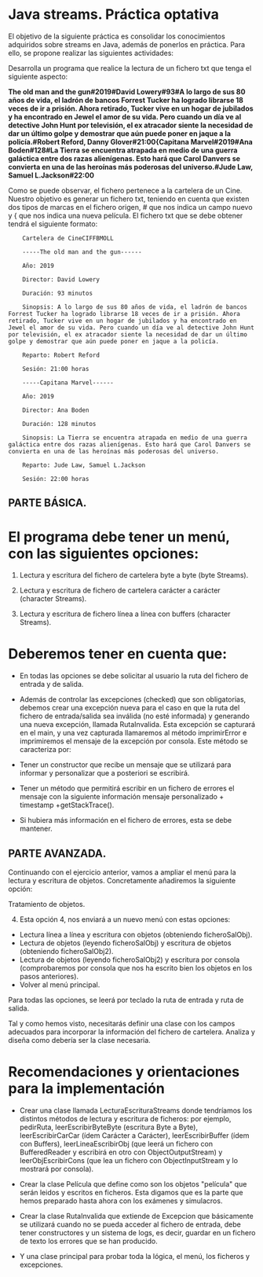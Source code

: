 # Java streams. Práctica optativa

El objetivo de la siguiente práctica es consolidar los conocimientos adquiridos sobre streams en Java, además de ponerlos en práctica. Para ello, se propone realizar las siguientes actividades:

Desarrolla un programa que realice la lectura de un fichero txt que tenga el siguiente aspecto:

**The old man and the gun#2019#David Lowery#93#A lo largo de sus 80 años de vida, el ladrón de bancos Forrest Tucker ha logrado librarse 18 veces de ir a prisión. Ahora retirado, Tucker vive en un hogar de jubilados y ha encontrado en Jewel el amor de su vida. Pero cuando un día ve al detective John Hunt por televisión, el ex atracador siente la necesidad de dar un último golpe y demostrar que aún puede poner en jaque a la policía.#Robert Reford, Danny Glover#21:00{Capitana Marvel#2019#Ana Boden#128#La Tierra se encuentra atrapada en medio de una guerra galáctica entre dos razas alienígenas. Esto hará que Carol Danvers se convierta en una de las heroínas más poderosas del universo.#Jude Law, Samuel L.Jackson#22:00**

Como se puede observar, el fichero pertenece a la cartelera de un Cine. Nuestro objetivo es generar un fichero txt, teniendo en cuenta que existen dos tipos de marcas en el fichero origen, # que nos indica un campo nuevo y { que nos indica una nueva película. El fichero txt que se debe obtener tendrá el siguiente formato:

        Cartelera de CineCIFFBMOLL

        -----The old man and the gun------

        Año: 2019

        Director: David Lowery

        Duración: 93 minutos

        Sinopsis: A lo largo de sus 80 años de vida, el ladrón de bancos Forrest Tucker ha logrado librarse 18 veces de ir a prisión. Ahora retirado, Tucker vive en un hogar de jubilados y ha encontrado en Jewel el amor de su vida. Pero cuando un día ve al detective John Hunt por televisión, el ex atracador siente la necesidad de dar un último golpe y demostrar que aún puede poner en jaque a la policía.

        Reparto: Robert Reford

        Sesión: 21:00 horas

        -----Capitana Marvel------

        Año: 2019

        Director: Ana Boden

        Duración: 128 minutos

        Sinopsis: La Tierra se encuentra atrapada en medio de una guerra galáctica entre dos razas alienígenas. Esto hará que Carol Danvers se convierta en una de las heroínas más poderosas del universo.

        Reparto: Jude Law, Samuel L.Jackson

        Sesión: 22:00 horas

## PARTE BÁSICA.

# El programa debe tener un menú, con las siguientes opciones:

1. Lectura y escritura del fichero de cartelera byte a byte (byte Streams).

2. Lectura y escritura de fichero de cartelera carácter a carácter (character Streams).

3. Lectura y escritura de fichero línea a línea con buffers (character Streams).

# Deberemos tener en cuenta que:

* En todas las opciones se debe solicitar al usuario la ruta del fichero de entrada y de salida.

* Además de controlar las excepciones (checked) que son obligatorias, debemos crear una excepción nueva para el caso en que la ruta del fichero de entrada/salida sea inválida (no esté informada) y generando una nueva excepción, llamada RutaInvalida. Esta excepción se capturará en el main, y una vez capturada llamaremos al método imprimirError e imprimiremos el mensaje de la excepción por consola. Este método se caracteriza por:

* Tener un constructor que recibe un mensaje que se utilizará para informar y personalizar que a posteriori se escribirá.

* Tener un método que permitirá escribir en un fichero de errores el mensaje con la siguiente información mensaje personalizado + timestamp +getStackTrace().

* Si hubiera más información en el fichero de errores, esta se debe mantener.

## PARTE AVANZADA.

Continuando con el ejercicio anterior, vamos a ampliar el menú para la lectura y escritura de objetos. Concretamente añadiremos la siguiente opción:

Tratamiento de objetos.

4. Esta opción 4, nos enviará a un nuevo menú con estas opciones:

* Lectura línea a línea y escritura con objetos (obteniendo ficheroSalObj).
* Lectura de objetos (leyendo ficheroSalObj) y escritura de objetos (obteniendo ficheroSalObj2).
* Lectura de objetos (leyendo ficheroSalObj2) y escritura por consola (comprobaremos por consola que nos ha escrito bien los objetos en los pasos anteriores).
* Volver al menú principal.

Para todas las opciones, se leerá por teclado la ruta de entrada y ruta de salida.

Tal y como hemos visto, necesitarás definir una clase con los campos adecuados para incorporar la información del fichero de cartelera. Analiza y diseña como debería ser la clase necesaria.

# Recomendaciones y orientaciones para la implementación

* Crear una clase llamada LecturaEscrituraStreams donde tendríamos los distintos métodos de lectura y escritura de ficheros: por ejemplo, pedirRuta, leerEscribirByteByte (escritura Byte a Byte), leerEscribirCarCar (ídem Carácter a Carácter), leerEscribirBuffer (ídem con Buffers), leerLineaEscribirObj (que leerá un fichero con BufferedReader y escribirá en otro con ObjectOutputStream) y leerObjEscribirCons (que lea un fichero con ObjectInputStream y lo mostrará por consola).

* Crear la clase Película que define como son los objetos "película" que serán leidos y escritos en ficheros. Esta digamos que es la parte que hemos preparado hasta ahora con los exámenes y simulacros.

* Crear la clase RutaInvalida que extiende de Excepcion que básicamente se utilizará cuando no se pueda acceder al fichero de entrada, debe tener constructores y un sistema de logs, es decir, guardar en un fichero de texto los errores que se han producido.

* Y una clase principal para probar toda la lógica, el menú, los ficheros y excepciones.
